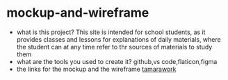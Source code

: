 # mockup-and-wireframe



  - what is this project? 
   This site is intended for school students, as it provides classes and lessons for explanations of daily materials, where the student can at any time refer to thr sources of materials to study them
   - what are the tools you used to create it? 
   github,vs code,flaticon,figma
   - the links for the mockup and the wireframe 
   [tamarawork](https://www.figma.com/file/EwSVXsgt5GqAcPwdGvTO3W/Untitled?node-id=0%3A1&t=7CJwFZpsJZkqzjiR-1)

